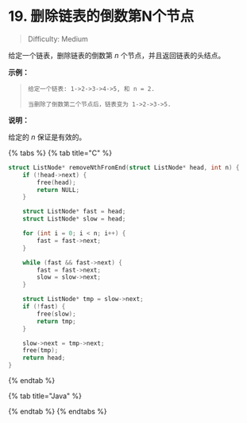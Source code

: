 # 19. 删除链表的倒数第N个节点

> Difficulty: Medium

给定一个链表，删除链表的倒数第 _n_ 个节点，并且返回链表的头结点。

**示例：**

> ```text
> 给定一个链表: 1->2->3->4->5, 和 n = 2.
>
> 当删除了倒数第二个节点后，链表变为 1->2->3->5.
> ```

**说明：**

给定的 _n_ 保证是有效的。

{% tabs %}
{% tab title="C" %}
```c
struct ListNode* removeNthFromEnd(struct ListNode* head, int n) {
    if (!head->next) {
        free(head);
        return NULL;
    }

    struct ListNode* fast = head;
    struct ListNode* slow = head;

    for (int i = 0; i < n; i++) {
        fast = fast->next;
    }

    while (fast && fast->next) {
        fast = fast->next;
        slow = slow->next;
    }

    struct ListNode* tmp = slow->next;
    if (!fast) {
        free(slow);
        return tmp;
    }

    slow->next = tmp->next;
    free(tmp);
    return head;
}
```
{% endtab %}

{% tab title="Java" %}

{% endtab %}
{% endtabs %}

